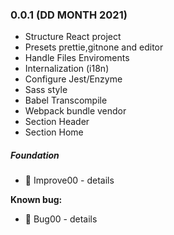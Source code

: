 ### 0.0.1 (DD MONTH 2021)

-   Structure React project
-   Presets prettie,gitnone and editor
-   Handle Files Enviroments
-   Internalization (i18n)
-   Configure Jest/Enzyme
-   Sass style
-   Babel Transcompile
-   Webpack bundle vendor
-   Section Header
-   Section Home


##### Foundation

-   🔧 Improve00 - details

**Known bug:**

-   🐛 Bug00 - details

